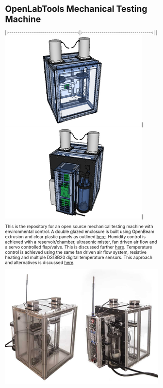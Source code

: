# OpenLabTools Mechanical Testing Machine

|:------------------------------------:|:------------------------------------:|
|![](cad/renders/0_main_view_small.png)|![](cad/renders/1_rear_view_small.png)|

This is the repository for an open source mechanical testing machine with environmental control. A double glazed enclosure is built using OpenBeam extrusion and clear plastic panels as outlined [here](https://github.com/OpenLabTools/Resources-EnvironmentalChambers). Humidity control is achieved with a reservoir/chamber, ultrasonic mister, fan driven air flow and a servo controlled flap/valve. This is discussed further [here](https://github.com/OpenLabTools/Resources-HumidityControl). Temperature control is achieved using the same fan driven air flow system, resistive heating and multiple DS18B20 digital temperature sensors. This approach and alternatives is discussed [here](https://github.com/OpenLabTools/Resources-TemperatureControl).

![](images/instrument_views.jpg "Photos of instrument fitted with stepper motors")


